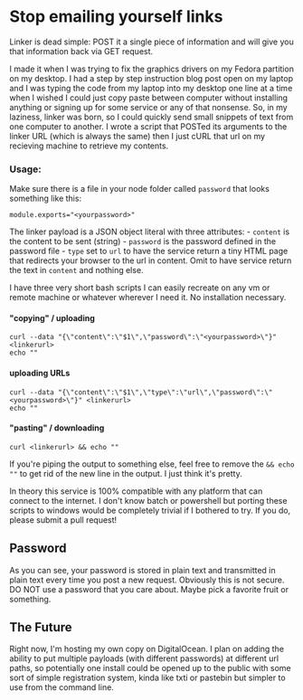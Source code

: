 # Stop emailing yourself links

Linker is dead simple: POST it a single piece of information and will give you that information back via GET request.

I made it when I was trying to fix the graphics drivers on my Fedora partition on my desktop. I had a step by step instruction blog post open on my laptop and I was typing the code from my laptop into my desktop one line at a time when I wished I could just copy paste between computer without installing anything or signing up for some service or any of that nonsense. So, in my laziness, linker was born, so I could quickly send small snippets of text from one computer to another. I wrote a script that POSTed its arguments to the linker URL (which is always the same) then I just cURL that url on my recieving machine to retrieve my contents.

### Usage:

Make sure there is a file in your node folder called `password` that looks something like this:  

    module.exports="<yourpassword>"

The linker payload is a JSON object literal with three attributes:
    - `content` is the content to be sent (string)
    - `password` is the password defined in the password file
    - `type` set to `url` to have the service return a tiny HTML page that redirects your browser to the url in content. Omit to have service return the text in `content` and nothing else.

I have three very short bash scripts I can easily recreate on any vm or remote machine or whatever wherever I need it. No installation necessary.

#### "copying" / uploading
    curl --data "{\"content\":\"$1\",\"password\":\"<yourpassword>\"}" <linkerurl>
    echo ""

#### uploading URLs 
    curl --data "{\"content\":\"$1\",\"type\":\"url\",\"password\":\"<yourpassword>\"}" <linkerurl>
    echo ""
#### "pasting" / downloading
    curl <linkerurl> && echo "" 

If you're piping the output to something else, feel free to remove the `&& echo ""` to get rid of the new line in the output. I just think it's pretty.

In theory this service is 100% compatible with any platform that can connect to the internet. I don't know batch or powershell but porting these scripts to windows would be completely trivial if I bothered to try. If you do, please submit a pull request!

## Password

As you can see, your password is stored in plain text and transmitted in plain text every time you post a new request. Obviously this is not secure. DO NOT use a password that you care about. Maybe pick a favorite fruit or something.

## The Future

Right now, I'm hosting my own copy on DigitalOcean. I plan on adding the ability to put multiple payloads (with different passwords) at different url paths, so potentially one install could be opened up to the public with some sort of simple registration system, kinda like txti or pastebin but simpler to use from the command line.
